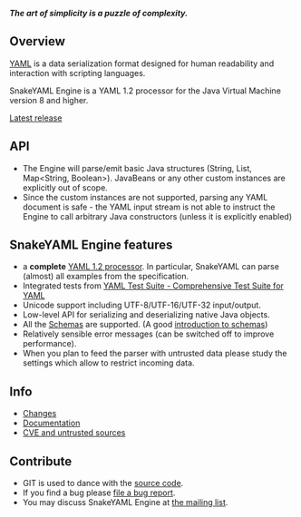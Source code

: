 **_The art of simplicity is a puzzle of complexity._**

## Overview

[YAML](http://yaml.org) is a data serialization format designed for human readability and
interaction with scripting languages.

SnakeYAML Engine is a YAML 1.2 processor for the Java Virtual Machine version 8 and higher.

[Latest release](https://central.sonatype.dev/search?q=snakeyaml-engine)

## API

- The Engine will parse/emit basic Java structures (String, List<Integer>, Map<String, Boolean>).
  JavaBeans or any other custom instances are explicitly out of scope.
- Since the custom instances are not supported, parsing any YAML document is safe - the YAML input
  stream is not able to instruct the Engine to call arbitrary Java constructors (unless it is
  explicitly enabled)

## SnakeYAML Engine features

- a **complete** [YAML 1.2 processor](https://yaml.org/spec/1.2.2/). In particular, SnakeYAML
  can parse (almost) all examples from the specification.
- Integrated tests
  from [YAML Test Suite - Comprehensive Test Suite for YAML](https://github.com/yaml/yaml-test-suite)
- Unicode support including UTF-8/UTF-16/UTF-32 input/output.
- Low-level API for serializing and deserializing native Java objects.
- All the [Schemas](https://yaml.org/spec/1.2.2/#chapter-10-recommended-schemas) are supported.
  (A
  good [introduction to schemas](http://blogs.perl.org/users/tinita/2018/01/introduction-to-yaml-schemas-and-tags.html))
- Relatively sensible error messages (can be switched off to improve performance).
- When you plan to feed the parser with untrusted data please study the settings which allow to restrict incoming data.

## Info

- [Changes](https://bitbucket.org/snakeyaml/snakeyaml-engine/wiki/Changes)
- [Documentation](https://bitbucket.org/snakeyaml/snakeyaml-engine/wiki/Documentation)
- [CVE and untrusted sources](https://bitbucket.org/snakeyaml/snakeyaml/wiki/CVE%20&%20NIST.md)

## Contribute

- GIT is used to dance with the [source code](https://bitbucket.org/snakeyaml/snakeyaml-engine/src).
- If you find a bug
  please [file a bug report](https://bitbucket.org/snakeyaml/snakeyaml-engine/issues?status=new&status=open).
- You may discuss SnakeYAML Engine
  at [the mailing list](http://groups.google.com/group/snakeyaml-core).
